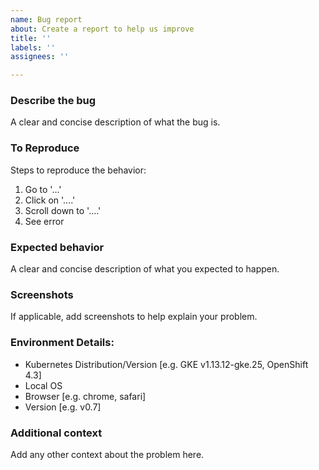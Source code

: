 ```yaml
---
name: Bug report
about: Create a report to help us improve
title: ''
labels: ''
assignees: ''

---
```


### Describe the bug
A clear and concise description of what the bug is.

### To Reproduce
Steps to reproduce the behavior:
1. Go to '...'
2. Click on '....'
3. Scroll down to '....'
4. See error

### Expected behavior
A clear and concise description of what you expected to happen.

### Screenshots
If applicable, add screenshots to help explain your problem.

### Environment Details:
 - Kubernetes Distribution/Version [e.g. GKE v1.13.12-gke.25, OpenShift 4.3]
 - Local OS
 - Browser [e.g. chrome, safari]
 - Version [e.g. v0.7]

### Additional context
Add any other context about the problem here.
